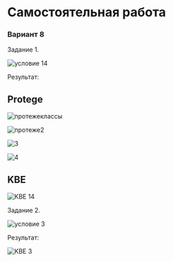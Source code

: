 # Самостоятельная работа
### Вариант 8

Задание 1. 

![условие 14](https://github.com/iis-32170x/RPIIS/assets/148959714/0576b99c-3cc2-420e-9722-894bf35e2186)

Результат:

## Protege

![протежеклассы](https://github.com/iis-32170x/RPIIS/assets/148959714/84f87636-c7b9-469a-8f08-35275580abc1)

![протеже2](https://github.com/iis-32170x/RPIIS/assets/148959714/ede321d9-5b5b-4502-ba22-ba0d5eb34683)

![3](https://github.com/iis-32170x/RPIIS/assets/148959714/8000026a-a54a-4fc7-a434-77292e3c3738)

![4](https://github.com/iis-32170x/RPIIS/assets/148959714/57cd85dc-76e1-406a-934e-7e64d47d8ee5)

## KBE

![KBE 14](https://github.com/iis-32170x/RPIIS/assets/148959714/602cc84e-ce6e-425b-b394-fbf9f505c203)

Задание 2.

![условие 3](https://github.com/iis-32170x/RPIIS/assets/148959714/522c6fb2-6280-49f4-9c18-615c6f6e3a27)

Результат:

![KBE 3](https://github.com/iis-32170x/RPIIS/assets/148959714/089ae19b-7936-4367-953a-e3c3d1f2e638)
